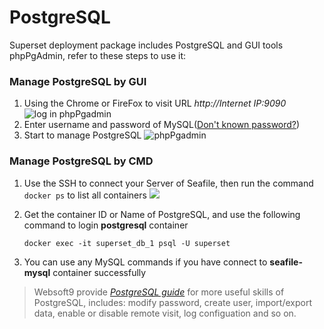 # PostgreSQL

Superset deployment package includes PostgreSQL and GUI tools phpPgAdmin, refer to these steps to use it:

### Manage PostgreSQL by GUI

1. Using the Chrome or FireFox to visit URL *http://Internet IP:9090*
  ![log in phpPgadmin](https://libs.websoft9.com/Websoft9/DocsPicture/en/postgresql/phppgadmin-login-websoft9.png)
3. Enter username and password of MySQL([Don't known password?](/stack-accounts.md))
4. Start to manage PostgreSQL
  ![phpPgadmin](https://libs.websoft9.com/Websoft9/DocsPicture/en/postgresql/phppgadmin-console-websoft9.png)

### Manage PostgreSQL by CMD

1. Use the SSH to connect your Server of Seafile, then run the command `docker ps` to list all containers
  ![](https://libs.websoft9.com/Websoft9/DocsPicture/en/awx/awx-getcontainerid-websoft9.png)

2. Get the container ID or Name of PostgreSQL, and use the following command to login **postgresql** container

   ```
   docker exec -it superset_db_1 psql -U superset
   ```
3. You can use any MySQL commands if you have connect to **seafile-mysql** container successfully

> Websoft9 provide *[PostgreSQL guide](https://support.websoft9.com/docs/postgresql/admin-phppgadmin.html)* for more useful skills of PostgreSQL, includes: modify password, create user, import/export data, enable or disable remote visit, log configuation and so on.